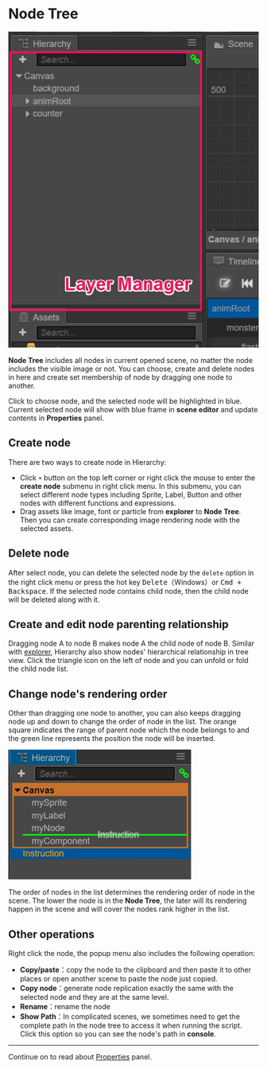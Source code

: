 # Node Tree

![node tree panel](../index/hierarchy.png)

**Node Tree** includes all nodes in current opened scene, no matter the node includes the visible image or not. You can choose, create and delete nodes in here and create set membership of node by dragging one node to another.

Click to choose node, and the selected node will be highlighted in blue. Current selected node will show with blue frame in **scene editor** and update contents in **Properties** panel.


## Create node

There are two ways to create node in Hierarchy:

- Click  `+` button on the top left corner or right click the mouse to enter the **create node** submenu in right click menu. In this submenu, you can select different node types including Sprite, Label, Button and other nodes with different functions and expressions.
- Drag assets like image, font or particle from **explorer** to **Node Tree**. Then you can create corresponding image rendering node with the selected assets.

## Delete node

After select node, you can delete the selected node by the `delete` option in the right click menu or press the hot key <kbd>Delete</kbd>（Windows）or <kbd>Cmd + Backspace</kbd>. If the selected node contains child node, then the child node will be deleted along with it.

## Create and edit node parenting relationship

Dragging node A to node B makes node A the child node of node B. Similar with [explorer](assets.md), Hierarchy also show nodes' hierarchical relationship in tree view. Click the triangle icon on the left of node and you can unfold or fold the child node list.

## Change node's rendering order

Other than dragging one node to another, you can also keeps dragging node up and down to change the order of node in the list. The orange square indicates the range of parent node which the node belongs to and the green line represents the position the node will be inserted.

![move node](hierarchy/move.png)

The order of nodes in the list determines the rendering order of node in the scene. The lower the node is in the **Node Tree**, the later will its rendering happen in the scene and will cover the nodes rank higher in the list.

## Other operations

Right click the node, the popup menu also includes the following operation:

- **Copy/paste**：copy the node to the clipboard and then paste it to other places or open another scene to paste the node just copied.
- **Copy node**：generate node replication exactly the same with the selected node and they are at the same level.
- **Rename**：rename the node
- **Show Path**：In complicated scenes, we sometimes need to get the complete path in the node tree to access it when running the script. Click this option so you can see the node's path in **console**.

---

Continue on to read about [Properties](properties.md) panel.

